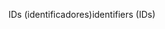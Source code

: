 <span data-ttu-id="65e37-101">IDs (identificadores)</span><span class="sxs-lookup"><span data-stu-id="65e37-101">identifiers (IDs)</span></span>
